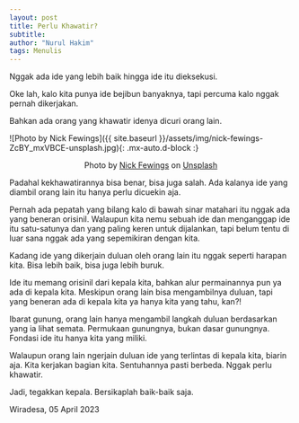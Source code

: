 ```yaml
---
layout: post
title: Perlu Khawatir?
subtitle: 
author: "Nurul Hakim"
tags: Menulis
---
```


Nggak ada ide yang lebih baik hingga ide itu dieksekusi.

Oke lah, kalo kita punya ide bejibun banyaknya, tapi percuma kalo nggak pernah dikerjakan.

Bahkan ada orang yang khawatir idenya dicuri orang lain.

![Photo by Nick Fewings]({{ site.baseurl }}/assets/img/nick-fewings-ZcBY_mxVBCE-unsplash.jpg){: .mx-auto.d-block :}

<center>Photo by <a href="https://unsplash.com/@jannerboy62?utm_source=unsplash&utm_medium=referral&utm_content=creditCopyText">Nick Fewings</a> on <a href="https://unsplash.com/photos/ZcBY_mxVBCE?utm_source=unsplash&utm_medium=referral&utm_content=creditCopyText">Unsplash</a></center>

Padahal kekhawatirannya bisa benar, bisa juga salah. Ada kalanya ide yang diambil orang lain itu hanya perlu dicuekin aja.

Pernah ada pepatah yang bilang kalo di bawah sinar matahari itu nggak ada yang beneran orisinil. Walaupun kita nemu sebuah ide dan menganggap ide itu satu-satunya dan yang paling keren untuk dijalankan, tapi belum tentu di luar sana nggak ada yang sepemikiran dengan kita.

Kadang ide yang dikerjain duluan oleh orang lain itu nggak seperti harapan kita. Bisa lebih baik, bisa juga lebih buruk.

Ide itu memang orisinil dari kepala kita, bahkan alur permainannya pun ya ada di kepala kita. Meskipun orang lain bisa mengambilnya duluan, tapi yang beneran ada di kepala kita ya hanya kita yang tahu, kan?!

Ibarat gunung, orang lain hanya mengambil langkah duluan berdasarkan yang ia lihat semata. Permukaan gunungnya, bukan dasar gunungnya. Fondasi ide itu hanya kita yang miliki.

Walaupun orang lain ngerjain duluan ide yang terlintas di kepala kita, biarin aja. Kita kerjakan bagian kita. Sentuhannya pasti berbeda. Nggak perlu khawatir.

Jadi, tegakkan kepala. Bersikaplah baik-baik saja.

Wiradesa, 05 April 2023
